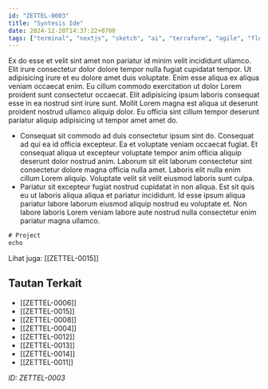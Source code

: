 ```yaml
---
id: "ZETTEL-0003"
title: "Syntesis Ide"
date: 2024-12-20T14:37:22+0700
tags: ["terminal", "nextjs", "sketch", "ai", "terraform", "agile", "flutter", "bash", "mobile", "zsh", "java", "api", "docker", "iot", "javascript", "jest", "elasticsearch"]
---
```


Ex do esse et velit sint amet non pariatur id minim velit incididunt ullamco. Elit irure consectetur dolor dolore tempor nulla fugiat cupidatat tempor. Ut adipisicing irure et eu dolore amet duis voluptate. Enim esse aliqua ex aliqua veniam occaecat enim. Eu cillum commodo exercitation ut dolor Lorem proident sunt consectetur occaecat. Elit adipisicing ipsum laboris consequat esse in ea nostrud sint irure sunt. Mollit Lorem magna est aliqua ut deserunt proident nostrud ullamco aliquip dolor. Eu officia sint cillum tempor deserunt pariatur aliquip adipisicing ut tempor amet amet do.

- Consequat sit commodo ad duis consectetur ipsum sint do. Consequat ad qui ea id officia excepteur. Ea et voluptate veniam occaecat fugiat. Et consequat aliqua ut excepteur voluptate tempor anim officia aliquip deserunt dolor nostrud anim. Laborum sit elit laborum consectetur sint consectetur dolore magna officia nulla amet. Laboris elit nulla enim cillum Lorem aliquip. Voluptate velit sit velit eiusmod laboris sunt culpa.
- Pariatur sit excepteur fugiat nostrud cupidatat in non aliqua. Est sit quis eu ut laboris aliqua aliqua et pariatur incididunt. Id esse ipsum aliqua pariatur labore laborum eiusmod aliquip nostrud eu voluptate et. Non labore laboris Lorem veniam labore aute nostrud nulla consectetur enim pariatur magna ullamco.

```javascript
# Project
echo
```

Lihat juga: [[ZETTEL-0015]]

## Tautan Terkait

- [[ZETTEL-0006]]
- [[ZETTEL-0015]]
- [[ZETTEL-0008]]
- [[ZETTEL-0004]]
- [[ZETTEL-0012]]
- [[ZETTEL-0013]]
- [[ZETTEL-0014]]
- [[ZETTEL-0011]]

*ID: ZETTEL-0003*